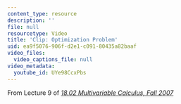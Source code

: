 ```yaml
---
content_type: resource
description: ''
file: null
resourcetype: Video
title: 'Clip: Optimization Problem'
uid: ea9f5076-906f-d2e1-c091-80435a82baaf
video_files:
  video_captions_file: null
video_metadata:
  youtube_id: UYe98CcxPbs
---
```


From Lecture 9 of [_18.02 Multivariable Calculus, Fall 2007_](/courses/18-02-multivariable-calculus-fall-2007/pages/video-lectures)